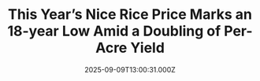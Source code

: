 ---
title: "This Year’s Nice Rice Price Marks an 18-year Low Amid a Doubling of Per-Acre Yield"
date: 2025-09-09T13:00:31.000Z
category: Human Kindness
externalLink: "https://www.goodnewsnetwork.org/this-years-nice-rice-price-marks-an-18-year-low-amid-a-doubling-of-per-acre-yield/"
image: ""
excerpt: "When we think of technological advances, writes Javier Blas at Bloomberg, we tend towards picturing faster internet, smarter devices, AI, driverless cars, and phone-controlled household appliances. But humanity continues to make advancements with even the most primitive technologies, epitomized by this year’s incredible Asian rice crop. Blas suggests the news alleviates any fear that a […] The post This Year’s…"
---